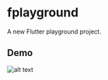 # fplayground

A new Flutter playground project.

## Demo

![alt text](https://github.com/Dsazz/fplayground/blob/master/demo.gif)
